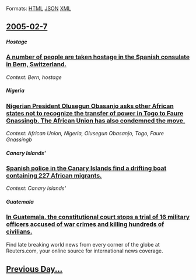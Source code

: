 
Formats: [HTML](2005/02/7/index.html)  [JSON](2005/02/7/index.json)  [XML](2005/02/7/index.xml)  

## [2005-02-7](/news/2005/02/7/index.md)

##### Hostage
### [ A number of people are taken hostage in the Spanish consulate in Bern, Switzerland. ](/news/2005/02/7/a-number-of-people-are-taken-hostage-in-the-spanish-consulate-in-bern-switzerland.md)
_Context: Bern, hostage_

##### Nigeria
### [ Nigerian President Olusegun Obasanjo asks other African states not to recognize the transfer of power in Togo to Faure Gnassingb. The African Union has also condemned the move. ](/news/2005/02/7/nigerian-president-olusegun-obasanjo-asks-other-african-states-not-to-recognize-the-transfer-of-power-in-togo-to-faure-gnassingbe-the-afri.md)
_Context: African Union, Nigeria, Olusegun Obasanjo, Togo, Faure Gnassingb_

##### Canary Islands'
### [ Spanish police in the Canary Islands find a drifting boat containing 227 African migrants. ](/news/2005/02/7/spanish-police-in-the-canary-islands-find-a-drifting-boat-containing-227-african-migrants.md)
_Context: Canary Islands'_

##### Guatemala
### [ In Guatemala, the constitutional court stops a trial of 16 military officers accused of war crimes and killing hundreds of civilians. ](/news/2005/02/7/in-guatemala-the-constitutional-court-stops-a-trial-of-16-military-officers-accused-of-war-crimes-and-killing-hundreds-of-civilians.md)
Find late breaking world news from every corner of the globe at Reuters.com, your online source for international news coverage.

## [Previous Day...](/news/2005/02/6/index.md)

